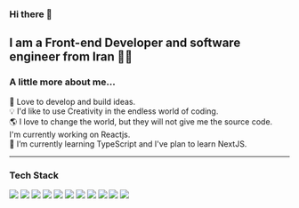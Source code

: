 ### Hi there 👋

<!--
**armitaahmdi/armitaahmdi** is a ✨ _special_ ✨ repository because its `README.md` (this file) appears on your GitHub profile.
-->

I am a Front-end Developer and software engineer from Iran :woman_technologist:
----------

### A little more about me...

:white_heart: Love to develop and build ideas. <br />
:bulb: I'd like to use Creativity in the endless world of coding. <br />
:earth_americas: I love to change the world, but they will not give me the source code. <br />
I'm currently working on Reactjs. <br />
:seedling: I’m currently learning TypeScript and I've plan to learn NextJS. <br />

-----------

### Tech Stack

<img src="https://camo.githubusercontent.com/987b14ac5ee8b7fced27fcd7a398624cad0a4a7bf6171c41dcc313e31a055e6d/68747470733a2f2f696d672e736869656c64732e696f2f62616467652f2d4a6176615363726970742d3035313232413f7374796c653d666f722d7468652d6261646765266c6f676f3d6a617661736372697074"/> <img src="https://camo.githubusercontent.com/fa7250f5bc5f283c1abe5e98579c2f27c3d2b718fb616ff76cf547ad68e16817/68747470733a2f2f696d672e736869656c64732e696f2f62616467652f2d52656163742d3035313232413f7374796c653d666f722d7468652d6261646765266c6f676f3d7265616374"/> <img src="https://camo.githubusercontent.com/a20966850a3844e9c554a0640ccb73ad483d3650efbe5dbfd7ab760f11e957c6/68747470733a2f2f696d672e736869656c64732e696f2f62616467652f2d52656475782d3035313232413f7374796c653d666f722d7468652d6261646765266c6f676f3d7265647578266c6f676f436f6c6f723d373634414243"/> <img src="https://camo.githubusercontent.com/9ba1fa69b7fd323d01781795ab8f4a0d574b662a0db5929d090b97d2b84cb5c0/68747470733a2f2f696d672e736869656c64732e696f2f62616467652f2d5265616374526f757465722d3035313232413f7374796c653d666f722d7468652d6261646765266c6f676f3d7265616374526f75746572266c6f676f436f6c6f723d464634313534"/> <img src="https://camo.githubusercontent.com/ff462ffdaa6cb647acd6b7ee9b8de6479d99846adac020e47c37991e8f4354c6/68747470733a2f2f696d672e736869656c64732e696f2f62616467652f2d4353532d3035313232413f7374796c653d666f722d7468652d6261646765266c6f676f3d43535333266c6f676f436f6c6f723d313537324236"/> <img src="https://camo.githubusercontent.com/92e96d31727fc8dfc15494713e62e88233148a548363a744571c8e044c16b8d1/68747470733a2f2f696d672e736869656c64732e696f2f62616467652f2d534153532d3035313232413f7374796c653d666f722d7468652d6261646765266c6f676f3d73617373266c6f676f436f6c6f723d434336363939"/> <img src="https://camo.githubusercontent.com/001904c1d05f16c4b7182aba34aa5f73e34391fcbfce1007b81fcf6a5f72cc39/68747470733a2f2f696d672e736869656c64732e696f2f62616467652f2d5461696c77696e644353532d3035313232413f7374796c653d666f722d7468652d6261646765266c6f676f3d7461696c77696e64435353266c6f676f436f6c6f723d303642364434"/> <img src="https://camo.githubusercontent.com/062c16f7d3a36a5cddda16bd54513795a6c248baef9a3136d9cb3d9e0a96be3f/68747470733a2f2f696d672e736869656c64732e696f2f62616467652f2d426f6f7473747261702d3035313232413f7374796c653d666f722d7468652d6261646765266c6f676f3d626f6f747374726170266c6f676f436f6c6f723d353633443743"/> <img src="https://camo.githubusercontent.com/5f18f6da1e0236dd8fa21b3614f28f441a1b699eb7af87fb6292ae57d7731ce7/68747470733a2f2f696d672e736869656c64732e696f2f62616467652f2d48544d4c2d3035313232413f7374796c653d666f722d7468652d6261646765266c6f676f3d48544d4c35"/> <img src="https://camo.githubusercontent.com/3231bbda7e177bfaf11cfdc511260570a2489a9c41bf6bfaaee0c942998bc61d/68747470733a2f2f696d672e736869656c64732e696f2f62616467652f2d4769742d3035313232413f7374796c653d666f722d7468652d6261646765266c6f676f3d676974"/> <img src="https://camo.githubusercontent.com/04cee5ac14db48e7a031bea6c495af2b2bc1943a8d48c4cf266de1068e63c74e/68747470733a2f2f696d672e736869656c64732e696f2f62616467652f2d4769744875622d3035313232413f7374796c653d666f722d7468652d6261646765266c6f676f3d676974687562"/>
